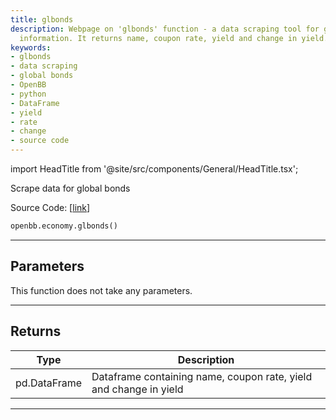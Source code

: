 ```yaml
---
title: glbonds
description: Webpage on 'glbonds' function - a data scraping tool for global bonds
  information. It returns name, coupon rate, yield and change in yield.
keywords:
- glbonds
- data scraping
- global bonds
- OpenBB
- python
- DataFrame
- yield
- rate
- change
- source code
---
```


import HeadTitle from '@site/src/components/General/HeadTitle.tsx';

<HeadTitle title="economy.glbonds - Reference | OpenBB SDK Docs" />

Scrape data for global bonds

Source Code: [[link](https://github.com/OpenBB-finance/OpenBBTerminal/tree/main/openbb_terminal/economy/wsj_model.py#L204)]

```python
openbb.economy.glbonds()
```

---

## Parameters

This function does not take any parameters.

---

## Returns

| Type | Description |
| ---- | ----------- |
| pd.DataFrame | Dataframe containing name, coupon rate, yield and change in yield |
---
